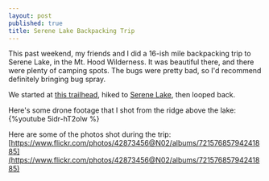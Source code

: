 ```yaml
---
layout: post
published: true
title: Serene Lake Backpacking Trip
---
```

This past weekend, my friends and I did a 16-ish mile backpacking trip to Serene Lake, in the Mt. Hood Wilderness. It was beautiful there, and there were plenty of camping spots. The bugs were pretty bad, so I'd recommend definitely bringing bug spray.

We started at [this trailhead](https://www.oregonhikers.org/field_guide/Shellrock_Lake_Trailhead), hiked to [Serene Lake](https://www.oregonhikers.org/field_guide/Rock_Lakes-Serene_Lake_Loop_Hike), then looped back.

Here's some drone footage that I shot from the ridge above the lake: 
{%youtube 5idr-hT2olw %}

Here are some of the photos shot during the trip:
[https://www.flickr.com/photos/42873456@N02/albums/72157685794241885](https://www.flickr.com/photos/42873456@N02/albums/72157685794241885)
